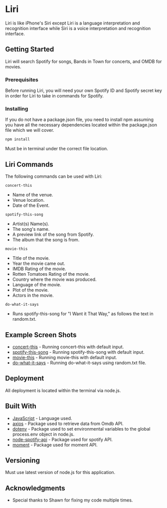 # Liri

Liri is like iPhone's Siri except Liri is a language interpretation and recognition interface while Siri is a voice interpretation and recognition interface. 

## Getting Started

Liri will search Spotify for songs, Bands in Town for concerts, and OMDB for movies.

### Prerequisites

Before running Liri, you will need your own Spotify ID and Spotify secret key in order for Liri to take in commands for Spotify.

### Installing

If you do not have a package.json file, you need to install npm assuming you have all the necessary dependencies located within the package.json file which we will cover.

```
npm install
```

Must be in terminal under the correct file location.

## Liri Commands

The following commands can be used with Liri:

```
concert-this
```
   * Name of the venue.
   * Venue location.
   * Date of the Event.

```
spotify-this-song
```
   * Artist(s) Name(s).
   * The song's name.
   * A preview link of the song from Spotify.
   * The album that the song is from.

```
movie-this
```
   * Title of the movie.
   * Year the movie came out.
   * IMDB Rating of the movie.
   * Rotten Tomatoes Rating of the movie.
   * Country where the movie was produced.
   * Language of the movie.
   * Plot of the movie.
   * Actors in the movie.


```
do-what-it-says
```
   * Runs spotify-this-song for "I Want it That Way," as follows the text in random.txt. 

## Example Screen Shots

   * [concert-this](images\concert-this.PNG) - Running concert-this with default input.
   * [spotify-this-song](images\spotify-this-song.PNG) - Running spotify-this-song with default input.
   * [movie-this](images\movie-this.PNG) - Running movie-this with default input.
   * [do-what-it-says](images\do-what-it-says.PNG) - Running do-what-it-says using random.txt file.

## Deployment

All deployment is located within the terminal via node.js.

## Built With

   * [JavaScript](https://www.javascript.com/) - Language used.
   * [axios](https://www.npmjs.com/package/axios) - Package used to retrieve data from Omdb API.
   * [dotenv](https://www.npmjs.com/package/dotenv) - Package used to set environmental variables to the global process.env object in node.js.
   * [node-spotify-api](https://www.npmjs.com/package/node-spotify-api) - Package used for spotify API.
   * [moment](https://rometools.github.io/rome/) - Package used for moment API.

## Versioning

Must use latest version of node.js for this application.

## Acknowledgments

   * Special thanks to Shawn for fixing my code multiple times.